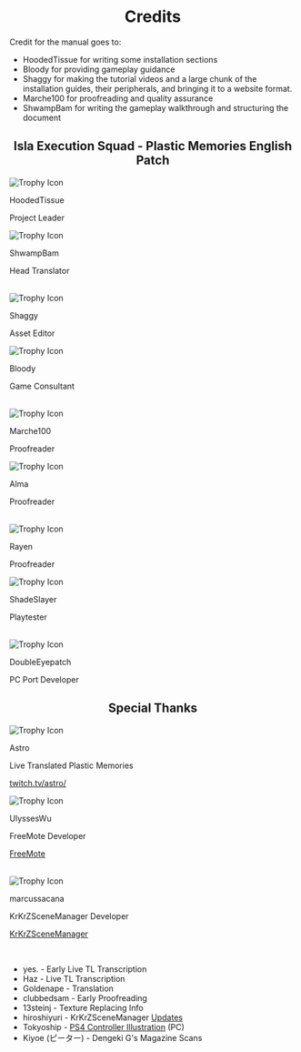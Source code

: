 <style>
  h1 { text-align: center; }
  h2 { text-align: center; }
</style>

# Credits
Credit for the manual goes to:

- HoodedTissue for writing some installation sections  
- Bloody for providing gameplay guidance  
- Shaggy for making the tutorial videos and a large chunk of the installation guides, their peripherals, and bringing it to a website format.
- Marche100 for proofreading and quality assurance  
- ShwampBam for writing the gameplay walkthrough and structuring the document

## Isla Execution Squad - Plastic Memories English Patch

<div class="credits-list">

<div class="credits-row">
    <div class="credits-item">
      <img src="https://www.gravatar.com/avatar/f16d78354abaef76dbdabdd425e1f1b1?s=200" alt="Trophy Icon">
      <div class="credits-text">
        <p class="name-text">HoodedTissue</p>
        <p class="role-text">Project Leader</p>
      </div>
    </div>
</div>

<div class="credits-row">
    <div class="credits-item">
      <img src="https://www.gravatar.com/avatar/27b53b4d9558b501304bb1d00b246b57?s=200" alt="Trophy Icon">
      <div class="credits-text">
        <p class="name-text">ShwampBam</p>
        <p class="role-text">Head Translator</p>
      </div>
    </div>
  </div>

</div>
<br>
<div class="credits-list">

<div class="credits-row">
    <div class="credits-item">
      <img src="/assets/images/avatars/shaggy.gif" alt="Trophy Icon">
      <div class="credits-text">
        <p class="name-text">Shaggy</p>
        <p class="role-text">Asset Editor</p>
      </div>
    </div>
  </div>

<div class="credits-row">
    <div class="credits-item">
      <img src="/assets/images/avatars/bloody.png" alt="Trophy Icon">
      <div class="credits-text">
        <p class="name-text">Bloody</p>
        <p class="role-text">Game Consultant</p>
      </div>
    </div>
  </div>
</div>
<br>
<div class="credits-list">

<div class="credits-row">
    <div class="credits-item">
      <img src="/assets/images/avatars/marche.png" alt="Trophy Icon">
      <div class="credits-text">
        <p class="name-text">Marche100</p>
        <p class="role-text">Proofreader</p>
      </div>
    </div>
  </div>

<div class="credits-row">
    <div class="credits-item">
      <img src="/assets/images/avatars/alma.gif" alt="Trophy Icon">
      <div class="credits-text">
        <p class="name-text">Alma</p>
        <p class="role-text">Proofreader</p>
      </div>
    </div>
  </div>

</div>
<br>
<div class="credits-list">

<div class="credits-row">
    <div class="credits-item">
      <img src="/assets/images/avatars/rayen.png" alt="Trophy Icon">
      <div class="credits-text">
        <p class="name-text">Rayen</p>
        <p class="role-text">Proofreader</p>
      </div>
    </div>
  </div>

<div class="credits-row">
    <div class="credits-item">
      <img src="/assets/images/avatars/shade.png" alt="Trophy Icon">
      <div class="credits-text">
        <p class="name-text">ShadeSlayer</p>
        <p class="role-text">Playtester</p>
      </div>
    </div>
  </div>

</div>
<br>
<div class="credits-list">

<div class="credits-row">
    <div class="credits-item">
      <img src="/assets/images/avatars/ipatch.png" alt="Trophy Icon">
      <div class="credits-text">
        <p class="name-text">DoubleEyepatch</p>
        <p class="role-text">PC Port Developer</p>
      </div>
    </div>
  </div>
</div>

## Special Thanks
<div class="credits-list">

<div class="credits-row">
    <div class="credits-item">
      <img src="/assets/images/avatars/astro.png" alt="Trophy Icon">
      <div class="credits-text">
        <p class="name-text">Astro</p>
        <p class="role-text">Live Translated Plastic Memories</p>
        <p class="role-text"><a href="https://twitch.tv/astro/">twitch.tv/astro/</a></p>
      </div>
    </div>
  </div>

<div class="credits-row">
    <div class="credits-item">
      <img src="https://avatars.githubusercontent.com/u/4312781?v=4" alt="Trophy Icon">
      <div class="credits-text">
        <p class="name-text">UlyssesWu</p>
        <p class="role-text">FreeMote Developer</p>
        <p class="role-text"><a href="https://github.com/UlyssesWu/FreeMote">FreeMote</a></p>
      </div>
    </div>
  </div>

</div>
<br>
<div class="credits-list">

<div class="credits-row">
    <div class="credits-item">
      <img src="https://avatars.githubusercontent.com/u/10576957?v=4" alt="Trophy Icon">
      <div class="credits-text">
        <p class="name-text">marcussacana</p>
        <p class="role-text">KrKrZSceneManager Developer</p>
        <p class="role-text"><a href="https://github.com/marcussacana/KrKrZSceneManager">KrKrZSceneManager</a></p>
      </div>
    </div>
  </div>
</div>
<br>

- yes. - Early Live TL Transcription  
- Haz - Live TL Transcription  
- Goldenape - Translation  
- clubbedsam - Early Proofreading  
- 13steinj - Texture Replacing Info  
- hiroshiyuri - KrKrZSceneManager <a href="https://github.com/hiroshiyuri/scn-editor-gui">Updates</a>
- Tokyoship - <a href="https://commons.wikimedia.org/wiki/File:Dualshock_4_Layout.svg">PS4 Controller Illustration</a> (PC)  
- Kiyoe (ピーター) - Dengeki G's Magazine Scans  

<!-- ![ShwampBam Gravatar](https://www.gravatar.com/avatar/27b53b4d9558b501304bb1d00b246b57?s=200"){ class="gravitar-img" align=left }

## <h1>ShwampBam<h1>
**Head Translator**
<br>
<br>
<br>
---

![Tissue Gravatar](https://www.gravatar.com/avatar/f16d78354abaef76dbdabdd425e1f1b1?s=200"){ class="gravitar-img" align=left }

## HoodedTissue
<br>
<br>
<br>
---

![Shaggy Gravatar](https://www.gravatar.com/avatar/83365755d00580190bd2c391cde08128?s=200"){ class="gravitar-img" align=left }

## Shaggy
<br>
<br>
<br>
---

## ShadeSlayer
**You know the rules and so do I (do I)**

Shade, gimme Gravatar.

<div class="contact-buttons">
  <a href="https://www.youtube.com/watch?v=dQw4w9WgXcQ" class="contact-button" title="YouTube">
    <img src="/assets/icons/youtube.svg" alt="Never Gonna Give You Up" class="contact-icon">
  </a>
</div>

<!-- Special Thanks -->
<!-- <div class="special-thanks">
    <h3>Special Thanks</h3>
    <p><span class="white">Astro</span> - Live Translated Plastic Memories <a href="https://twitch.tv/astro/">twitch.tv/astro/</a></p>
    <p><span class="white">UlyssesWu</span> - FreeMote Developer</p>
    <p><span class="white">marcussacana</span> - KrKrZSceneManager Developer</p>
</div> -->